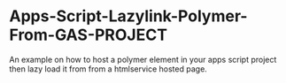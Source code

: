 # Apps-Script-Lazylink-Polymer-From-GAS-PROJECT
An example on how to host a polymer element in your apps script project then lazy load it from from a htmlservice hosted page.
